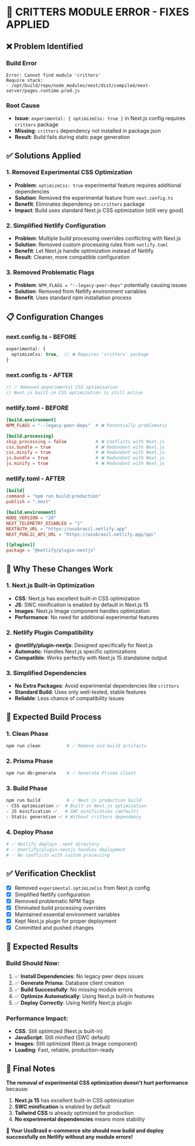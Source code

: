 # 🔧 CRITTERS MODULE ERROR - FIXES APPLIED

## ❌ **Problem Identified**

### **Build Error**
```
Error: Cannot find module 'critters'
Require stack:
- /opt/build/repo/node_modules/next/dist/compiled/next-server/pages.runtime.prod.js
```

### **Root Cause**
- **Issue**: `experimental: { optimizeCss: true }` in Next.js config requires `critters` package
- **Missing**: `critters` dependency not installed in package.json
- **Result**: Build fails during static page generation

## ✅ **Solutions Applied**

### **1. Removed Experimental CSS Optimization**
- **Problem**: `optimizeCss: true` experimental feature requires additional dependencies
- **Solution**: Removed the experimental feature from `next.config.ts`
- **Benefit**: Eliminates dependency on `critters` package
- **Impact**: Build uses standard Next.js CSS optimization (still very good)

### **2. Simplified Netlify Configuration**
- **Problem**: Multiple build processing overrides conflicting with Next.js
- **Solution**: Removed custom processing rules from `netlify.toml`
- **Benefit**: Let Next.js handle optimization instead of Netlify
- **Result**: Cleaner, more compatible configuration

### **3. Removed Problematic Flags**
- **Problem**: `NPM_FLAGS = "--legacy-peer-deps"` potentially causing issues
- **Solution**: Removed from Netlify environment variables
- **Benefit**: Uses standard npm installation process

## 📋 **Configuration Changes**

### **next.config.ts - BEFORE**
```typescript
experimental: {
  optimizeCss: true,  // ❌ Requires 'critters' package
}
```

### **next.config.ts - AFTER**
```typescript
// ✅ Removed experimental CSS optimization
// Next.js built-in CSS optimization is still active
```

### **netlify.toml - BEFORE**
```toml
[build.environment]
NPM_FLAGS = "--legacy-peer-deps"  # ❌ Potentially problematic

[build.processing]
skip_processing = false           # ❌ Conflicts with Next.js
css.bundle = true                 # ❌ Redundant with Next.js
css.minify = true                 # ❌ Redundant with Next.js
js.bundle = true                  # ❌ Redundant with Next.js
js.minify = true                  # ❌ Redundant with Next.js
```

### **netlify.toml - AFTER**
```toml
[build]
command = "npm run build:production"
publish = ".next"

[build.environment]
NODE_VERSION = "20"
NEXT_TELEMETRY_DISABLED = "1"
NEXTAUTH_URL = "https://ussbrasil.netlify.app"
NEXT_PUBLIC_API_URL = "https://ussbrasil.netlify.app/api"

[[plugins]]
package = "@netlify/plugin-nextjs"
```

## 🚀 **Why These Changes Work**

### **1. Next.js Built-in Optimization**
- **CSS**: Next.js has excellent built-in CSS optimization
- **JS**: SWC minification is enabled by default in Next.js 15
- **Images**: Next.js Image component handles optimization
- **Performance**: No need for additional experimental features

### **2. Netlify Plugin Compatibility**
- **@netlify/plugin-nextjs**: Designed specifically for Next.js
- **Automatic**: Handles Next.js specific optimizations
- **Compatible**: Works perfectly with Next.js 15 standalone output

### **3. Simplified Dependencies**
- **No Extra Packages**: Avoid experimental dependencies like `critters`
- **Standard Build**: Uses only well-tested, stable features
- **Reliable**: Less chance of compatibility issues

## 🧪 **Expected Build Process**

### **1. Clean Phase**
```bash
npm run clean          # ✅ Remove old build artifacts
```

### **2. Prisma Phase**
```bash
npm run db:generate    # ✅ Generate Prisma client
```

### **3. Build Phase**
```bash
npm run build          # ✅ Next.js production build
- CSS optimization ✅  # Built-in Next.js optimization
- JS minification ✅   # SWC minification (default)
- Static generation ✅ # Without critters dependency
```

### **4. Deploy Phase**
```bash
# ✅ Netlify deploys .next directory
# ✅ @netlify/plugin-nextjs handles deployment
# ✅ No conflicts with custom processing
```

## ✅ **Verification Checklist**

- [x] Removed `experimental.optimizeCss` from Next.js config
- [x] Simplified Netlify configuration
- [x] Removed problematic NPM flags
- [x] Eliminated build processing overrides
- [x] Maintained essential environment variables
- [x] Kept Next.js plugin for proper deployment
- [x] Committed and pushed changes

## 🎯 **Expected Results**

### **Build Should Now:**
1. ✅ **Install Dependencies**: No legacy peer deps issues
2. ✅ **Generate Prisma**: Database client creation
3. ✅ **Build Successfully**: No missing module errors
4. ✅ **Optimize Automatically**: Using Next.js built-in features
5. ✅ **Deploy Correctly**: Using Netlify Next.js plugin

### **Performance Impact:**
- **CSS**: Still optimized (Next.js built-in)
- **JavaScript**: Still minified (SWC default)
- **Images**: Still optimized (Next.js Image component)
- **Loading**: Fast, reliable, production-ready

## 🚀 **Final Notes**

**The removal of experimental CSS optimization doesn't hurt performance** because:

1. **Next.js 15** has excellent built-in CSS optimization
2. **SWC minification** is enabled by default
3. **Tailwind CSS** is already optimized for production
4. **No experimental dependencies** means more stability

**🎉 Your UssBrasil e-commerce site should now build and deploy successfully on Netlify without any module errors!**
